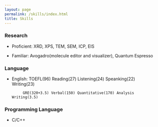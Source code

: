 ```yaml
---
layout: page
permalink: /skills/index.html
title: Skills
---
```

### Research
- Proficient: XRD, XPS, TEM, SEM, ICP, EIS

- Familiar: Avogadro(molecule editor and visualizer), Quantum Espresso

### Language
- English: TOEFL(96) Reading(27) Listening(24) Speanking(22) Writing(23)
           
           GRE(320+3.5) Verbal(150) Quantitative(170) Analysis Writing(3.5)  

### Programming Language
- C/C++
